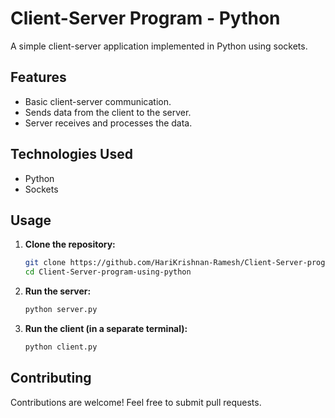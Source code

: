 # Client-Server Program - Python

A simple client-server application implemented in Python using sockets.

## Features

*   Basic client-server communication.
*   Sends data from the client to the server.
*   Server receives and processes the data.

## Technologies Used

*   Python
*   Sockets

## Usage

1.  **Clone the repository:**

    ```bash
    git clone https://github.com/HariKrishnan-Ramesh/Client-Server-program-using-python.git
    cd Client-Server-program-using-python
    ```

2.  **Run the server:**

    ```bash
    python server.py
    ```

3.  **Run the client (in a separate terminal):**

    ```bash
    python client.py
    ```

## Contributing

Contributions are welcome! Feel free to submit pull requests.
